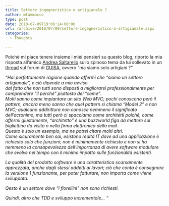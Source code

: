 ```yaml
---
title: Settore ingegneristico o artigianale ?
author: mtammacco
type: post
date: 2010-07-09T19:06:14+00:00
url: /archive/2010/07/09/settore-ingegneristico-o-artigianale.aspx
categories:
  - Thoughts

---
```

<font face=""></p> 

<p>
  Poichè mi piace tenere insieme i miei pensieri su questo blog, riporto la mia risposta all&#8217;amico <a href="http://blogs.ugidotnet.org/pape/Default.aspx">Andrea Saltarello</a> sullo spinoso tema da lui sollevato in un <a href="http://www.guisa.org/forums/t/240.aspx">thread</a> sul forum di <a href="http://www.guisa.org">GUISA</a>, ovvero &#8220;ma siamo solo artigiani ?&#8221;
</p>

<p>
  <em>&#8220;Hai perfettamente ragione quando affermi che &#8220;siamo un settore artigianale&#8221;, e ciò dipende a mio avviso <br /> dal fatto che non tutti sono disposti a migliorarsi professionalmente per comprendere &#8220;il perchè&#8221; piuttosto del &#8220;come&#8221;.<br /> Molti sanno come impiantare un sito Web MVC; pochi conoscono però il pattern, ancora meno sanno che quel pattern si chiama &#8220;Model 2&#8221; e non MVC; qualcuno addirittura non conosce nemmeno il significato dell&#8217;acronimo, ma tutti però ci spacciamo come architetti poichè, come affermi giustamente, &#8220;architetto&#8221; è una buzzworld figa da mettere sul bigliettino da visita o nella firma elettronica della mail. <br /> Questo è solo un esempio, ma ne potrei citare molti altri.<br /> Come sicuramente ben sai, esistono realtà IT dove ad una applicazione è richiesto solo che funzioni; non è minimamente richiesto e non si ha nemmeno la consapevolezza dell&#8217;importanza di avere software modulare che evolve nel tempo con il minimo impatto sulle funzionalità esistenti.</em>
</p>

<p>
  <em>La qualità del prodotto software è una caratteristica scarsamente apprezzata, anche dagli stessi addetti ai lavori; ciò che conta è consegnare la versione 1 funzionante, per poter fatturare, non importa come viene sviluppata.</em>
</p>

<p>
  <em>Qesto è un settore dove &#8220;i fiorellini&#8221; non sono richiesti.</em>
</p>

<p>
  <em>Quindi, altro che TDD e sviluppo incrementale&#8230; &#8220;<br /> </em>
</p>

<p>
  </font>
</p>